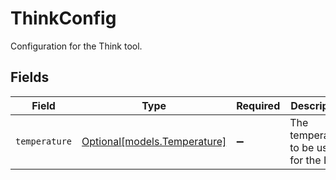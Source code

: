 # ThinkConfig

Configuration for the Think tool.


## Fields

| Field                                                    | Type                                                     | Required                                                 | Description                                              |
| -------------------------------------------------------- | -------------------------------------------------------- | -------------------------------------------------------- | -------------------------------------------------------- |
| `temperature`                                            | [Optional[models.Temperature]](../models/temperature.md) | :heavy_minus_sign:                                       | The temperature to be used for the LLM.                  |